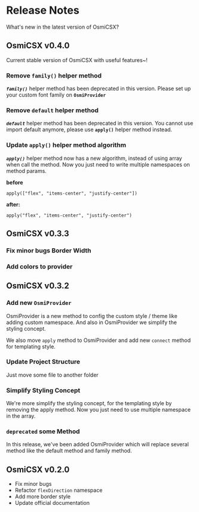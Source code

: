 # Release Notes
What's new in the latest version of OsmiCSX?

## OsmiCSX v0.4.0
Current stable version of OsmiCSX with useful features~!

### Remove `family()` helper method
**_`family()`_** helper method has been deprecated in this version. Please set up your custom font family on **`OsmiProvider`**

### Remove `default` helper method
**_`default`_** helper method has been deprecated in this version. You cannot use import default anymore, please use **`apply()`** helper method instead.

### Update `apply()` helper method algorithm
**_`apply()`_** helper method now has a new algorithm, instead of using array when call the method. Now you just need to write multiple namespaces on method params.

**before**
```
apply(["flex", "items-center", "justify-center"])
```

**after:**
```
apply("flex", "items-center", "justify-center")
```

## OsmiCSX v0.3.3
### Fix minor bugs Border Width
### Add colors to provider

## OsmiCSX v0.3.2
### Add new `OsmiProvider`
OsmiProvider is a new method to config the custom style / theme like adding custom namespace. And also in OsmiProvider we simplify the styling concept.

We also move `apply` method to OsmiProvider and add new `connect` method for templating style.

### Update Project Structure
Just move some file to another folder

### Simplify Styling Concept
We're more simplify the styling concept, for the templating style by removing the apply method. Now you just need to use multiple namespace in the array.

### `deprecated` some Method
In this release, we've been added OsmiProvider which will replace several method like the default method and family method.

## OsmiCSX v0.2.0
- Fix minor bugs
- Refactor `flexDirection` namespace
- Add more border style
- Update official documentation
